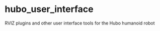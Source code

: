 hubo_user_interface
===================

RVIZ plugins and other user interface tools for the Hubo humanoid robot
